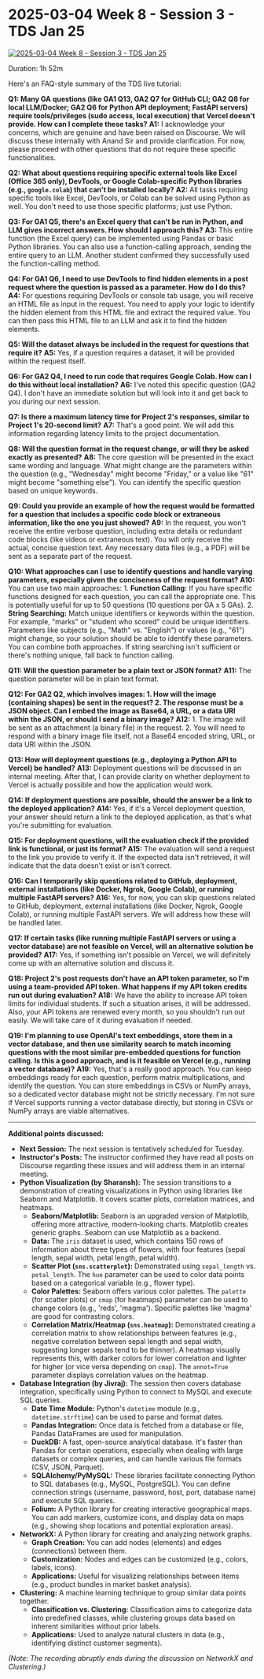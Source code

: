# 2025-03-04 Week 8 - Session 3 - TDS Jan 25

[![2025-03-04 Week 8 - Session 3 - TDS Jan 25](https://i.ytimg.com/vi_webp/mJM-IfeLq1Q/sddefault.webp)](https://youtu.be/mJM-IfeLq1Q)

Duration: 1h 52m

Here's an FAQ-style summary of the TDS live tutorial:

**Q1: Many GA questions (like GA1 Q13, GA2 Q7 for GitHub CLI; GA2 Q8 for local LLM/Docker; GA2 Q6 for Python API deployment; FastAPI servers) require tools/privileges (sudo access, local execution) that Vercel doesn't provide. How can I complete these tasks?**
**A1:** I acknowledge your concerns, which are genuine and have been raised on Discourse. We will discuss these internally with Anand Sir and provide clarification. For now, please proceed with other questions that do not require these specific functionalities.

**Q2: What about questions requiring specific external tools like Excel (Office 365 only), DevTools, or Google Colab-specific Python libraries (e.g., `google.colab`) that can't be installed locally?**
**A2:** All tasks requiring specific tools like Excel, DevTools, or Colab can be solved using Python as well. You don't need to use those specific platforms; just use Python.

**Q3: For GA1 Q5, there's an Excel query that can't be run in Python, and LLM gives incorrect answers. How should I approach this?**
**A3:** This entire function (the Excel query) can be implemented using Pandas or basic Python libraries. You can also use a function-calling approach, sending the entire query to an LLM. Another student confirmed they successfully used the function-calling method.

**Q4: For GA1 Q6, I need to use DevTools to find hidden elements in a post request where the question is passed as a parameter. How do I do this?**
**A4:** For questions requiring DevTools or console tab usage, you will receive an HTML file as input in the request. You need to apply your logic to identify the hidden element from this HTML file and extract the required value. You can then pass this HTML file to an LLM and ask it to find the hidden elements.

**Q5: Will the dataset always be included in the request for questions that require it?**
**A5:** Yes, if a question requires a dataset, it will be provided within the request itself.

**Q6: For GA2 Q4, I need to run code that requires Google Colab. How can I do this without local installation?**
**A6:** I've noted this specific question (GA2 Q4). I don't have an immediate solution but will look into it and get back to you during our next session.

**Q7: Is there a maximum latency time for Project 2's responses, similar to Project 1's 20-second limit?**
**A7:** That's a good point. We will add this information regarding latency limits to the project documentation.

**Q8: Will the question format in the request change, or will they be asked exactly as presented?**
**A8:** The core question will be presented in the exact same wording and language. What might change are the parameters within the question (e.g., "Wednesday" might become "Friday," or a value like "61" might become "something else"). You can identify the specific question based on unique keywords.

**Q9: Could you provide an example of how the request would be formatted for a question that includes a specific code block or extraneous information, like the one you just showed?**
**A9:** In the request, you won't receive the entire verbose question, including extra details or redundant code blocks (like videos or extraneous text). You will only receive the actual, concise question text. Any necessary data files (e.g., a PDF) will be sent as a separate part of the request.

**Q10: What approaches can I use to identify questions and handle varying parameters, especially given the conciseness of the request format?**
**A10:** You can use two main approaches: 1. **Function Calling:** If you have specific functions designed for each question, you can call the appropriate one. This is potentially useful for up to 50 questions (10 questions per GA x 5 GAs). 2. **String Searching:** Match unique identifiers or keywords within the question. For example, "marks" or "student who scored" could be unique identifiers.
Parameters like subjects (e.g., "Math" vs. "English") or values (e.g., "61") might change, so your solution should be able to identify these parameters. You can combine both approaches. If string searching isn't sufficient or there's nothing unique, fall back to function calling.

**Q11: Will the question parameter be a plain text or JSON format?**
**A11:** The question parameter will be in plain text format.

**Q12: For GA2 Q2, which involves images: 1. How will the image (containing shapes) be sent in the request? 2. The response must be a JSON object. Can I embed the image as Base64, a URL, or a data URI within the JSON, or should I send a binary image?**
**A12:** 1. The image will be sent as an attachment (a binary file) in the request. 2. You will need to respond with a binary image file itself, not a Base64 encoded string, URL, or data URI within the JSON.

**Q13: How will deployment questions (e.g., deploying a Python API to Vercel) be handled?**
**A13:** Deployment questions will be discussed in an internal meeting. After that, I can provide clarity on whether deployment to Vercel is actually possible and how the application would work.

**Q14: If deployment questions are possible, should the answer be a link to the deployed application?**
**A14:** Yes, if it's a Vercel deployment question, your answer should return a link to the deployed application, as that's what you're submitting for evaluation.

**Q15: For deployment questions, will the evaluation check if the provided link is functional, or just its format?**
**A15:** The evaluation will send a request to the link you provide to verify it. If the expected data isn't retrieved, it will indicate that the data doesn't exist or isn't correct.

**Q16: Can I temporarily skip questions related to GitHub, deployment, external installations (like Docker, Ngrok, Google Colab), or running multiple FastAPI servers?**
**A16:** Yes, for now, you can skip questions related to GitHub, deployment, external installations (like Docker, Ngrok, Google Colab), or running multiple FastAPI servers. We will address how these will be handled later.

**Q17: If certain tasks (like running multiple FastAPI servers or using a vector database) are not feasible on Vercel, will an alternative solution be provided?**
**A17:** Yes, if something isn't possible on Vercel, we will definitely come up with an alternative solution and discuss it.

**Q18: Project 2's post requests don't have an API token parameter, so I'm using a team-provided API token. What happens if my API token credits run out during evaluation?**
**A18:** We have the ability to increase API token limits for individual students. If such a situation arises, it will be addressed. Also, your API tokens are renewed every month, so you shouldn't run out easily. We will take care of it during evaluation if needed.

**Q19: I'm planning to use OpenAI's text embeddings, store them in a vector database, and then use similarity search to match incoming questions with the most similar pre-embedded questions for function calling. Is this a good approach, and is it feasible on Vercel (e.g., running a vector database)?**
**A19:** Yes, that's a really good approach. You can keep embeddings ready for each question, perform matrix multiplications, and identify the question. You can store embeddings in CSVs or NumPy arrays, so a dedicated vector database might not be strictly necessary. I'm not sure if Vercel supports running a vector database directly, but storing in CSVs or NumPy arrays are viable alternatives.

---

**Additional points discussed:**

- **Next Session:** The next session is tentatively scheduled for Tuesday.
- **Instructor's Posts:** The instructor confirmed they have read all posts on Discourse regarding these issues and will address them in an internal meeting.
- **Python Visualization (by Sharansh):** The session transitions to a demonstration of creating visualizations in Python using libraries like Seaborn and Matplotlib. It covers scatter plots, correlation matrices, and heatmaps.
  - **Seaborn/Matplotlib:** Seaborn is an upgraded version of Matplotlib, offering more attractive, modern-looking charts. Matplotlib creates generic graphs. Seaborn can use Matplotlib as a backend.
  - **Data:** The `iris` dataset is used, which contains 150 rows of information about three types of flowers, with four features (sepal length, sepal width, petal length, petal width).
  - **Scatter Plot (`sns.scatterplot`):** Demonstrated using `sepal_length` vs. `petal_length`. The `hue` parameter can be used to color data points based on a categorical variable (e.g., flower type).
  - **Color Palettes:** Seaborn offers various color palettes. The `palette` (for scatter plots) or `cmap` (for heatmaps) parameter can be used to change colors (e.g., 'reds', 'magma'). Specific palettes like 'magma' are good for contrasting colors.
  - **Correlation Matrix/Heatmap (`sns.heatmap`):** Demonstrated creating a correlation matrix to show relationships between features (e.g., negative correlation between sepal length and sepal width, suggesting longer sepals tend to be thinner). A heatmap visually represents this, with darker colors for lower correlation and lighter for higher (or vice versa depending on `cmap`). The `annot=True` parameter displays correlation values on the heatmap.
- **Database Integration (by Jivraj):** The session then covers database integration, specifically using Python to connect to MySQL and execute SQL queries.
  - **Date Time Module:** Python's `datetime` module (e.g., `datetime.strftime`) can be used to parse and format dates.
  - **Pandas Integration:** Once data is fetched from a database or file, Pandas DataFrames are used for manipulation.
  - **DuckDB:** A fast, open-source analytical database. It's faster than Pandas for certain operations, especially when dealing with large datasets or complex queries, and can handle various file formats (CSV, JSON, Parquet).
  - **SQLAlchemy/PyMySQL:** These libraries facilitate connecting Python to SQL databases (e.g., MySQL, PostgreSQL). You can define connection strings (username, password, host, port, database name) and execute SQL queries.
  - **Folium:** A Python library for creating interactive geographical maps. You can add markers, customize icons, and display data on maps (e.g., showing shop locations and potential exploration areas).
- **NetworkX:** A Python library for creating and analyzing network graphs.
  - **Graph Creation:** You can add nodes (elements) and edges (connections) between them.
  - **Customization:** Nodes and edges can be customized (e.g., colors, labels, icons).
  - **Applications:** Useful for visualizing relationships between items (e.g., product bundles in market basket analysis).
- **Clustering:** A machine learning technique to group similar data points together.
  - **Classification vs. Clustering:** Classification aims to categorize data into predefined classes, while clustering groups data based on inherent similarities without prior labels.
  - **Applications:** Used to analyze natural clusters in data (e.g., identifying distinct customer segments).

_(Note: The recording abruptly ends during the discussion on NetworkX and Clustering.)_
